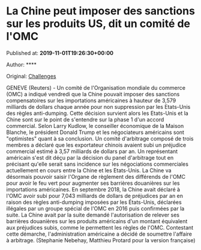 
# La Chine peut imposer des sanctions sur les produits US, dit un comité de l'OMC

Published at: **2019-11-01T19:26:30+00:00**

Author: ****

Original: [Challenges](https://www.challenges.fr/top-news/la-chine-peut-imposer-des-sanctions-sur-les-produits-us-dit-un-comite-de-l-omc_682784)

GENEVE (Reuters) - Un comité de l'Organisation mondiale du commerce (OMC) a indiqué vendredi que la Chine pouvait imposer des sanctions compensatoires sur les importations américaines à hauteur de 3,579 milliards de dollars chaque année pour non suppression par les Etats-Unis des règles anti-dumping.
Cette décision survient alors les Etats-Unis et la Chine sont sur le point de s'entendre sur la phase 1 d'un accord commercial.
Selon Larry Kudlow, le conseiller économique de la Maison Blanche, le président Donald Trump et les négociateurs américains sont "optimistes" quant à sa conclusion.
Un comité d'arbitrage composé de trois membres a déclaré que les exportateur chinois avaient subi un préjudice commercial estimé à 3,57 milliards de dollars par an.
Un représentant américain s'est dit déçu par la décision du panel d'arbitrage tout en précisant qu'elle serait sans incidence sur les négociations commerciales actuellement en cours entre la Chine et les Etats-Unis.
La Chine va désormais pouvoir saisir l'Organe de règlement des différends de l'OMC pour avoir le feu vert pour augmenter ses barrières douanières sur les importations américaines.
En septembre 2018, la Chine avait déclaré à l'OMC avoir subi pour 7,043 milliards de dollars de préjudices par an en raison des règles anti-dumping imposées par les États-Unis, déclarées illégales par un groupe spécial de l'OMC en 2016 puis confirmées par la suite.
La Chine avait par la suite demandé l'autorisation de relever ses barrières douanières sur les produits américains d'un montant équivalent aux préjudices subis, comme le permettent les règles de l'OMC.
Contestant cette démarche, l'administration américaine a décidé de soumettre l'affaire à arbitrage.
(Stephanie Nebehay, Matthieu Protard pour la version française)
